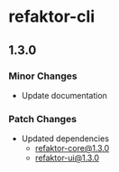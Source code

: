 # refaktor-cli

## 1.3.0

### Minor Changes

- Update documentation

### Patch Changes

- Updated dependencies
  - refaktor-core@1.3.0
  - refaktor-ui@1.3.0
